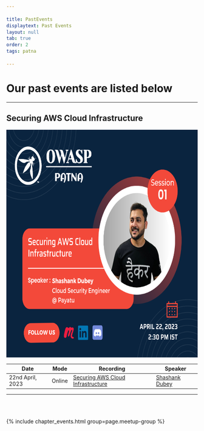 ```yaml
---

title: PastEvents
displaytext: Past Events
layout: null
tab: true
order: 2
tags: patna

---
```


# Our past events are listed below

___

## Securing AWS Cloud Infrastructure

<img src="https://github.com/OWASP/www-chapter-patna/blob/main/assets/images/OWASP%20PATNA%20SESSION%2001.png"  width="600" height="600">

| Date             | Mode   | Recording                                                                        | Speaker                                                   |
|------------------|--------|----------------------------------------------------------------------------------|-----------------------------------------------------------|
| 22nd April, 2023 | Online | [Securing AWS Cloud Infrastructure](https://www.youtube.com/watch?v=9yJxdc-s0j8) | [Shashank Dubey](https://www.linkedin.com/in/shashankssm) |

___
<br><br>

{% include chapter_events.html group=page.meetup-group %}
